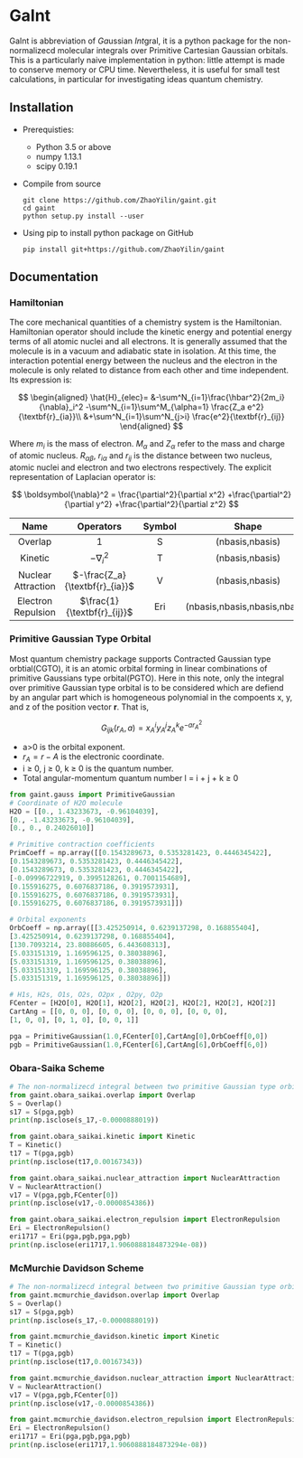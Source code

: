 # GaInt

GaInt is abbreviation of *Ga*ussian *Int*gral, it is a python package for the non-normalizecd molecular integrals over Primitive Cartesian Gaussian orbitals. This is a particularly naive implementation in python: little attempt is made to conserve memory or CPU time. Nevertheless, it is useful for small test calculations, in particular for investigating ideas quantum chemistry.




## Installation
* Prerequisties:

  - Python 3.5 or above
  - numpy 1.13.1
  - scipy 0.19.1

* Compile from source

      git clone https://github.com/ZhaoYilin/gaint.git
      cd gaint
      python setup.py install --user

* Using pip to install python package on GitHub

      pip install git+https://github.com/ZhaoYilin/gaint


## Documentation

### Hamiltonian
The core mechanical quantities of a chemistry system is the Hamiltonian. Hamiltonian operator should include the kinetic energy and potential energy terms of all atomic nuclei and all electrons. It is generally assumed that the molecule is in a vacuum and adiabatic state in isolation. At this time, the interaction potential energy between the nucleus and the electron in the molecule is only related to distance from each other and time independent. Its expression is:

$$
\begin{aligned}
\hat{H}_{elec}= &-\sum^N_{i=1}\frac{\hbar^2}{2m_i}{\nabla}_i^2
-\sum^N_{i=1}\sum^M_{\alpha=1} \frac{Z_a e^2}{\textbf{r}_{ia}}\\
&+\sum^N_{i=1}\sum^N_{j>i} \frac{e^2}{\textbf{r}_{ij}}
\end{aligned}
$$

Where $m_i$ is the mass of electron. $M_\alpha$ and $Z_\alpha$ refer to the mass and charge of atomic nucleus. $R_{\alpha\beta}$, $r_{i\alpha}$ and $r_{ij}$ is the distance between two nucleus, atomic nuclei and electron and two electrons respectively. The explicit representation of Laplacian operator is:

$$
\boldsymbol{\nabla}^2 = \frac{\partial^2}{\partial x^2} +\frac{\partial^2}{\partial y^2} 
+\frac{\partial^2}{\partial z^2}
$$

|  Name  | Operators |Symbol | Shape |
|:--------:|:--------:|:------:|:------:|
|Overlap| 1 |  S   | (nbasis,nbasis)   | 
|Kinetic| $-{\nabla}_i^2$ |  T   | (nbasis,nbasis) | 
|Nuclear Attraction| $-\frac{Z_a}{\textbf{r}_{ia}}$ |  V   | (nbasis,nbasis) | 
|Electron Repulsion| $\frac{1}{\textbf{r}_{ij}}$   |Eri   | (nbasis,nbasis,nbasis,nbasis) |


### Primitive Gaussian Type Orbital

Most quantum chemistry package supports Contracted Gaussian type orbtial(CGTO), it is an atomic orbital forming in linear combinations of primitive Gaussians type orbital(PGTO). Here in this note, only the integral over primitive Gaussian type orbital is to be considered which are defiend by an angular part which is homogeneous polynomial in the compoents x, y, and z of the position vector $\mathbf{r}$. That is,

$$
G_{ijk}(r_A,a) = x^i_A y^j_A z^k_A e^{-a r^2_A}
$$

- a>0 is the orbital exponent.  
- $r_A = r − A$ is the electronic coordinate.
- i ≥ 0, j ≥ 0, k ≥ 0 is the quantum number.
- Total angular-momentum quantum number l = i + j + k ≥ 0

```python 
from gaint.gauss import PrimitiveGaussian
# Coordinate of H2O molecule
H2O = [[0., 1.43233673, -0.96104039],
[0., -1.43233673, -0.96104039],
[0., 0., 0.24026010]]

# Primitive contraction coefficients
PrimCoeff = np.array([[0.1543289673, 0.5353281423, 0.4446345422],
[0.1543289673, 0.5353281423, 0.4446345422],
[0.1543289673, 0.5353281423, 0.4446345422],
[-0.09996722919, 0.3995128261, 0.7001154689],
[0.155916275, 0.6076837186, 0.3919573931],
[0.155916275, 0.6076837186, 0.3919573931],
[0.155916275, 0.6076837186, 0.3919573931]])

# Orbital exponents
OrbCoeff = np.array([[3.425250914, 0.6239137298, 0.168855404],
[3.425250914, 0.6239137298, 0.168855404],
[130.7093214, 23.80886605, 6.443608313],
[5.033151319, 1.169596125, 0.38038896],
[5.033151319, 1.169596125, 0.38038896],
[5.033151319, 1.169596125, 0.38038896],
[5.033151319, 1.169596125, 0.38038896]])

# H1s, H2s, O1s, O2s, O2px , O2py, O2p
FCenter = [H2O[0], H2O[1], H2O[2], H2O[2], H2O[2], H2O[2], H2O[2]]
CartAng = [[0, 0, 0], [0, 0, 0], [0, 0, 0], [0, 0, 0],
[1, 0, 0], [0, 1, 0], [0, 0, 1]]

pga = PrimitiveGaussian(1.0,FCenter[0],CartAng[0],OrbCoeff[0,0])
pgb = PrimitiveGaussian(1.0,FCenter[6],CartAng[6],OrbCoeff[6,0])
```

### Obara-Saika Scheme
```python
# The non-normalizecd integral between two primitive Gaussian type orbital
from gaint.obara_saikai.overlap import Overlap
S = Overlap()
s17 = S(pga,pgb)
print(np.isclose(s_17,-0.0000888019))

from gaint.obara_saikai.kinetic import Kinetic
T = Kinetic()
t17 = T(pga,pgb)
print(np.isclose(t17,0.00167343))

from gaint.obara_saikai.nuclear_attraction import NuclearAttraction
V = NuclearAttraction()
v17 = V(pga,pgb,FCenter[0])
print(np.isclose(v17,-0.0000854386))

from gaint.obara_saikai.electron_repulsion import ElectronRepulsion
Eri = ElectronRepulsion()
eri1717 = Eri(pga,pgb,pga,pgb)
print(np.isclose(eri1717,1.9060888184873294e-08))
```

### McMurchie Davidson Scheme
```python
# The non-normalizecd integral between two primitive Gaussian type orbital
from gaint.mcmurchie_davidson.overlap import Overlap
S = Overlap()
s17 = S(pga,pgb)
print(np.isclose(s_17,-0.0000888019))

from gaint.mcmurchie_davidson.kinetic import Kinetic
T = Kinetic()
t17 = T(pga,pgb)
print(np.isclose(t17,0.00167343))

from gaint.mcmurchie_davidson.nuclear_attraction import NuclearAttraction
V = NuclearAttraction()
v17 = V(pga,pgb,FCenter[0])
print(np.isclose(v17,-0.0000854386))

from gaint.mcmurchie_davidson.electron_repulsion import ElectronRepulsion
Eri = ElectronRepulsion()
eri1717 = Eri(pga,pgb,pga,pgb)
print(np.isclose(eri1717,1.9060888184873294e-08))
```